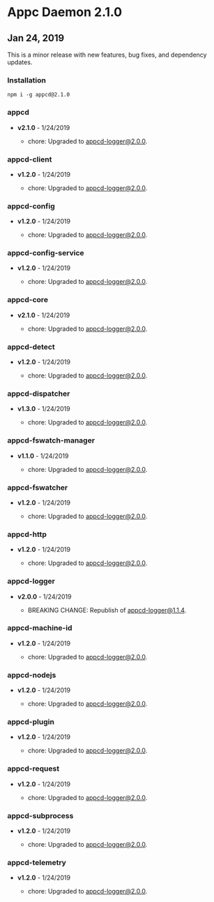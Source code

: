 # Appc Daemon 2.1.0

## Jan 24, 2019

This is a minor release with new features, bug fixes, and dependency updates.

### Installation

```
npm i -g appcd@2.1.0
```

### appcd

 * **v2.1.0** - 1/24/2019

   * chore: Upgraded to appcd-logger@2.0.0.

### appcd-client

 * **v1.2.0** - 1/24/2019

   * chore: Upgraded to appcd-logger@2.0.0.

### appcd-config

 * **v1.2.0** - 1/24/2019

   * chore: Upgraded to appcd-logger@2.0.0.

### appcd-config-service

 * **v1.2.0** - 1/24/2019

   * chore: Upgraded to appcd-logger@2.0.0.

### appcd-core

 * **v2.1.0** - 1/24/2019

   * chore: Upgraded to appcd-logger@2.0.0.

### appcd-detect

 * **v1.2.0** - 1/24/2019

   * chore: Upgraded to appcd-logger@2.0.0.

### appcd-dispatcher

 * **v1.3.0** - 1/24/2019

   * chore: Upgraded to appcd-logger@2.0.0.

### appcd-fswatch-manager

 * **v1.1.0** - 1/24/2019

   * chore: Upgraded to appcd-logger@2.0.0.

### appcd-fswatcher

 * **v1.2.0** - 1/24/2019

   * chore: Upgraded to appcd-logger@2.0.0.

### appcd-http

 * **v1.2.0** - 1/24/2019

   * chore: Upgraded to appcd-logger@2.0.0.

### appcd-logger

 * **v2.0.0** - 1/24/2019

   * BREAKING CHANGE: Republish of appcd-logger@1.1.4.

### appcd-machine-id

 * **v1.2.0** - 1/24/2019

   * chore: Upgraded to appcd-logger@2.0.0.

### appcd-nodejs

 * **v1.2.0** - 1/24/2019

   * chore: Upgraded to appcd-logger@2.0.0.

### appcd-plugin

 * **v1.2.0** - 1/24/2019

   * chore: Upgraded to appcd-logger@2.0.0.

### appcd-request

 * **v1.2.0** - 1/24/2019

   * chore: Upgraded to appcd-logger@2.0.0.

### appcd-subprocess

 * **v1.2.0** - 1/24/2019

   * chore: Upgraded to appcd-logger@2.0.0.

### appcd-telemetry

 * **v1.2.0** - 1/24/2019

   * chore: Upgraded to appcd-logger@2.0.0.